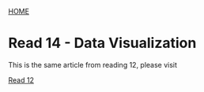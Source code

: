 [ HOME ](README.md)
# Read 14 - Data Visualization

This is the same article from reading 12, please visit

 [Read 12](read12.md)